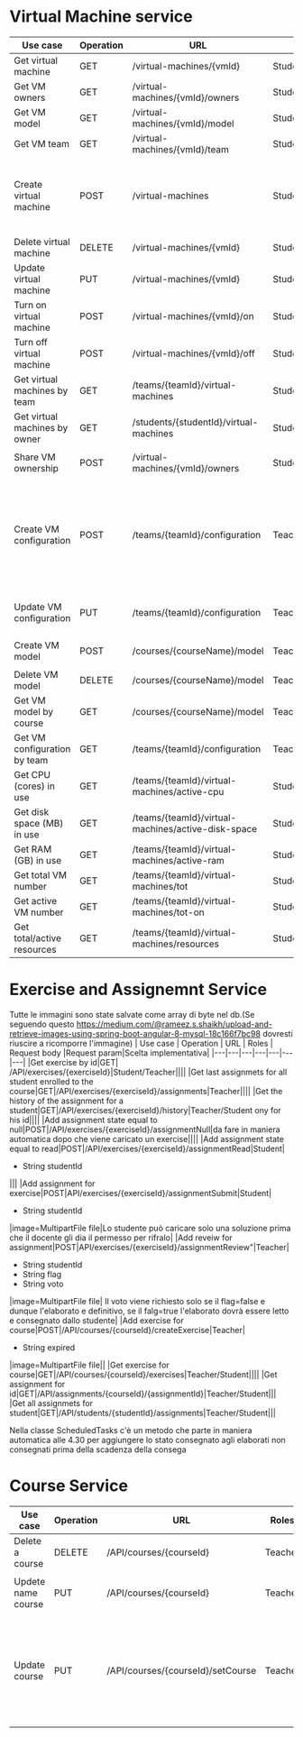 # Virtual Machine service

| Use case | Operation | URL | Roles | Request body |
|---|---|---|---|---|
|Get virtual machine|GET|/virtual-machines/{vmId}|Student/Teacher||
|Get VM owners|GET|/virtual-machines/{vmId}/owners|Student/Teacher||
|Get VM model|GET|/virtual-machines/{vmId}/model|Student/Teacher||
|Get VM team|GET|/virtual-machines/{vmId}/team|Student/Teacher||
|Create virtual machine|POST|/virtual-machines|Student|<ul><li>String studentId<li>Long teamId<li>int numVcpu<li>int diskSpace<li>int ram</ul>|
|Delete virtual machine|DELETE|/virtual-machines/{vmId}|Student||
|Update virtual machine|PUT|/virtual-machines/{vmId}|Student|<ul><li>VirtualMachineDTO vm</ul>|
|Turn on virtual machine|POST|/virtual-machines/{vmId}/on|Student||
|Turn off virtual machine|POST|/virtual-machines/{vmId}/off|Student||
|Get virtual machines by team|GET|/teams/{teamId}/virtual-machines|Student||
|Get virtual machines by owner|GET|/students/{studentId}/virtual-machines|Student||
|Share VM ownership|POST|/virtual-machines/{vmId}/owners|Student|<ul><li>String studentId</ul>|
|Create VM configuration|POST|/teams/{teamId}/configuration|Teacher|<ul><li>int min_vcpu<li>int max_vcpu<li>int min_disk_space<li>int max_disk_space<li>int min_ram<li>int max_ram<li>int max_on<li>int tot</ul>|
|Update VM configuration|PUT|/teams/{teamId}/configuration|Teacher|<ul><li>VirtualMachineConfigurationDTO vmc</ul>|
|Create VM model|POST|/courses/{courseName}/model|Teacher|<ul><li>SystemImage os</ul>|
|Delete VM model|DELETE|/courses/{courseName}/model|Teacher||
|Get VM model by course|GET|/courses/{courseName}/model|Teacher||
|Get VM configuration by team|GET|/teams/{teamId}/configuration|Teacher||
|Get CPU (cores) in use|GET|/teams/{teamId}/virtual-machines/active-cpu|Student/Teacher||
|Get disk space (MB) in use|GET|/teams/{teamId}/virtual-machines/active-disk-space|Student/Teacher||
|Get RAM (GB) in use|GET|/teams/{teamId}/virtual-machines/active-ram|Student/Teacher||
|Get total VM number|GET|/teams/{teamId}/virtual-machines/tot|Student/Teacher||
|Get active VM number|GET|/teams/{teamId}/virtual-machines/tot-on|Student/Teacher||
|Get total/active resources|GET|/teams/{teamId}/virtual-machines/resources|Student/Teacher||


# Exercise and Assignemnt Service
Tutte le immagini sono state salvate come array di byte nel db.(Se seguendo questo https://medium.com/@rameez.s.shaikh/upload-and-retrieve-images-using-spring-boot-angular-8-mysql-18c166f7bc98 dovresti riuscire a ricomporre l'immagine)
| Use case | Operation | URL | Roles | Request body |Request param|Scelta implementativa|
|---|---|---|---|---|---|---|
|Get exercise by id|GET| /API/exercises/{exerciseId}|Student/Teacher||||
|Get last assignmets for all student enrolled to the course|GET|/API/exercises/{exerciseId}/assignments|Teacher||||
|Get the history of the assignment for a student|GET|/API/exercises/{exerciseId}/history|Teacher/Student ony for his id||||
|Add assignment state equal to null|POST|/API/exercises/{exerciseId}/assignmentNull|da fare in maniera automatica dopo che viene caricato un exercise||||
|Add assignment state equal to read|POST|/API/exercises/{exerciseId}/assignmentRead|Student|<ul><li>String studentId</ul>|||
|Add assignment for exercise|POST|API/exercises/{exerciseId}/assignmentSubmit|Student|<ul><li>String studentId</ul>|image=MultipartFile file|Lo studente può caricare solo una soluzione prima che il docente gli dia il permesso per rifralo|
|Add reveiw for assignment|POST|API/exercises/{exerciseId}/assignmentReview"|Teacher|<ul><li>String studentId <li>String flag<li>String voto</ul>|image=MultipartFile file| Il voto viene richiesto solo se il flag=false e dunque l'elaborato e definitivo, se il falg=true l'elaborato dovrà essere letto e consegnato dallo studente|
|Add exercise for course|POST|/API/courses/{courseId}/createExercise|Teacher|<ul><li>String expired</ul>|image=MultipartFile file||
|Get exercise for course|GET|/API/courses/{courseId}/exercises|Teacher/Student||||
|Get assignment for id|GET|/API/assignments/{courseId}/{assignmentId}|Teacher/Student|||
|Get all assignmets for student|GET|/API/students/{studentId}/assignments|Teacher/Student|||

Nella classe ScheduledTasks c'è un metodo che parte in maniera automatica alle 4.30 per aggiungere lo stato consegnato agli elaborati non consegnati prima della scadenza della consega

# Course Service
| Use case | Operation | URL | Roles | Request body |
|---|---|---|---|---|
|Delete a course|DELETE|/API/courses/{courseId}|Teacher||
|Updete name course|PUT|/API/courses/{courseId}|Teacher|<ul><li>String name</ul>|
|Update course|PUT|/API/courses/{courseId}/setCourse|Teacher|<ul><li>String name <li>String min <li>String max <li>String enabled</ul>|
